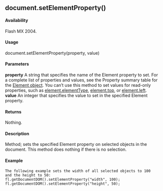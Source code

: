 ## document.setElementProperty()

#### Availability

Flash MX 2004.

#### Usage

document.setElementProperty(property, value)

#### Parameters

**property** A string that specifies the name of the Element property to set. For a complete list of properties and values, see the Property summary table for the [Element object](#_bookmark374).
You can’t use this method to set values for read-only properties, such as [element.elementType](#_bookmark378), [element.top](#_bookmark405), or
[element.left](#_bookmark387).
**value** An integer that specifies the value to set in the specified Element property.

#### Returns

Nothing.

#### Description

Method; sets the specified Element property on selected objects in the document. This method does nothing if there is no selection.

#### Example

```
The following example sets the width of all selected objects to 100 and the height to 50:
fl.getDocumentDOM().setElementProperty("width", 100);
fl.getDocumentDOM().setElementProperty("height", 50);

```